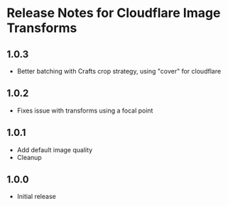 # Release Notes for Cloudflare Image Transforms

## 1.0.3
- Better batching with Crafts crop strategy, using "cover" for cloudflare
## 1.0.2
- Fixes issue with transforms using a focal point
## 1.0.1 
- Add default image quality
- Cleanup

## 1.0.0
- Initial release
